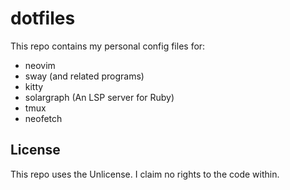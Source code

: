 # dotfiles

This repo contains my personal config files for:
- neovim
- sway (and related programs)
- kitty
- solargraph (An LSP server for Ruby)
- tmux
- neofetch

## License
This repo uses the Unlicense. I claim no rights to the code within.
